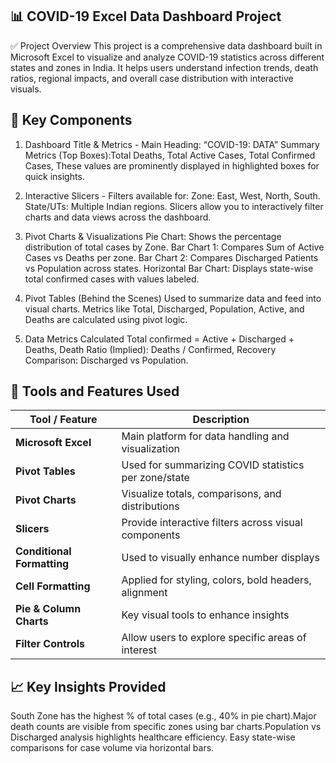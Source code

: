 📊 COVID-19 Excel Data Dashboard Project
----------------------------------------
✅ Project Overview
This project is a comprehensive data dashboard built in Microsoft Excel to visualize and analyze COVID-19 statistics across different states and zones in India. It helps users understand infection trends, death ratios, regional impacts, and overall case distribution with interactive visuals.

🧱 Key Components
------------------
1. Dashboard Title & Metrics - Main Heading: “COVID-19: DATA”
Summary Metrics (Top Boxes):Total Deaths,
Total Active Cases,
Total Confirmed Cases,
These values are prominently displayed in highlighted boxes for quick insights.

3. Interactive Slicers - Filters available for:
Zone: East, West, North, South.
State/UTs: Multiple Indian regions.
Slicers allow you to interactively filter charts and data views across the dashboard.

3. Pivot Charts & Visualizations
Pie Chart: Shows the percentage distribution of total cases by Zone.
Bar Chart 1: Compares Sum of Active Cases vs Deaths per zone.
Bar Chart 2: Compares Discharged Patients vs Population across states.
Horizontal Bar Chart: Displays state-wise total confirmed cases with values labeled.

4. Pivot Tables (Behind the Scenes)
Used to summarize data and feed into visual charts.
Metrics like Total, Discharged, Population, Active, and Deaths are calculated using pivot logic.

5. Data Metrics Calculated
Total confirmed = Active + Discharged + Deaths,
Death Ratio (Implied): Deaths / Confirmed,
Recovery Comparison: Discharged vs Population.

🧰 Tools and Features Used
-----------------------------
| Tool / Feature             | Description                                          |
| -------------------------- | ---------------------------------------------------- |
| **Microsoft Excel**        | Main platform for data handling and visualization    |
| **Pivot Tables**           | Used for summarizing COVID statistics per zone/state |
| **Pivot Charts**           | Visualize totals, comparisons, and distributions     |
| **Slicers**                | Provide interactive filters across visual components |
| **Conditional Formatting** | Used to visually enhance number displays             |
| **Cell Formatting**        | Applied for styling, colors, bold headers, alignment |
| **Pie & Column Charts**    | Key visual tools to enhance insights                 |
| **Filter Controls**        | Allow users to explore specific areas of interest    |

📈 Key Insights Provided
------------------------------
South Zone has the highest % of total cases (e.g., 40% in pie chart).Major death counts are visible from specific zones using bar charts.Population vs Discharged analysis highlights healthcare efficiency.
Easy state-wise comparisons for case volume via horizontal bars.


















